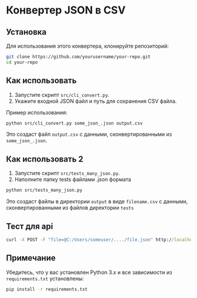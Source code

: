 # Конвертер JSON в CSV


## Установка

Для использования этого конвертера, клонируйте репозиторий:

```bash
git clone https://github.com/yourusername/your-repo.git
cd your-repo
```

## Как использовать

1. Запустите скрипт `src/cli_convert.py`.
2. Укажите входной JSON файл и путь для сохранения CSV файла.

Пример использования:

```bash
python src/cli_convert.py some_json_.json output.csv
```

Это создаст файл `output.csv` с данными, сконвертированными из `some_json_.json`.
## Как использовать 2
1. Запустите скрипт `src/tests_many_json.py`.
2. Наполните папку tests файлами .json формата

```bash
python src/tests_many_json.py
```
Это создаст файлы в директории `output` в виде `filename.csv` с данными, сконвертированными из файлов директории `tests` 
## Тест для api
```cmd
curl -X POST -F "file=@C:/Users/someuser/..../file.json" http://localhost:8000/uploadfile/
```

## Примечание

Убедитесь, что у вас установлен Python 3.x и все зависимости из `requirements.txt` установлены:

```bash
pip install -r requirements.txt
```


